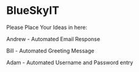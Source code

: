 # BlueSkyIT
Please Place Your Ideas in here:


Andrew - Automated Email Response

Bill - Automated Greeting Message

Adam - Automated Username and Password entry 
